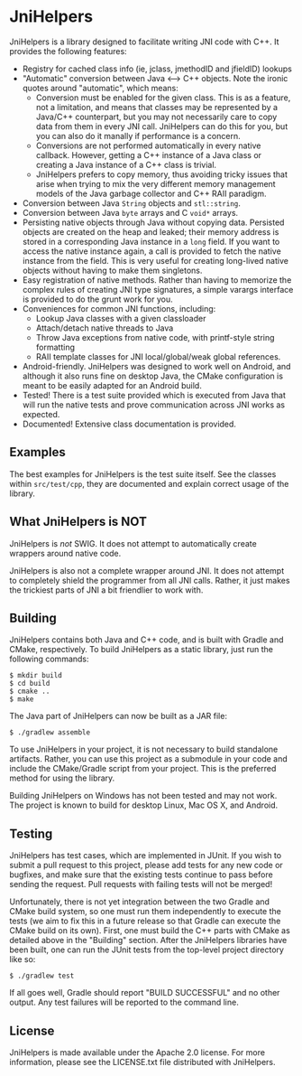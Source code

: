 JniHelpers
==========

JniHelpers is a library designed to facilitate writing JNI code with C++.
It provides the following features:

* Registry for cached class info (ie, jclass, jmethodID and jfieldID) lookups
* "Automatic" conversion between Java <--> C++ objects. Note the ironic quotes
  around "automatic", which means:
  - Conversion must be enabled for the given class. This is as a feature, not
    a limitation, and means that classes may be represented by a Java/C++
    counterpart, but you may not necessarily care to copy data from them in
    every JNI call. JniHelpers can do this for you, but you can also do it
    manally if performance is a concern.
  - Conversions are not performed automatically in every native callback.
    However, getting a C++ instance of a Java class or creating a Java
    instance of a C++ class is trivial.
  - JniHelpers prefers to copy memory, thus avoiding tricky issues that arise
    when trying to mix the very different memory management models of the Java
    garbage collector and C++ RAII paradigm.
* Conversion between Java `String` objects and `stl::string`.
* Conversion between Java `byte` arrays and C `void*` arrays.
* Persisting native objects through Java without copying data. Persisted
  objects are created on the heap and leaked; their memory address is stored
  in a corresponding Java instance in a `long` field. If you want to access
  the native instance again, a call is provided to fetch the native instance
  from the field. This is very useful for creating long-lived native objects
  without having to make them singletons.
* Easy registration of native methods. Rather than having to memorize the
  complex rules of creating JNI type signatures, a simple varargs interface is
  provided to do the grunt work for you.
* Conveniences for common JNI functions, including:
  - Lookup Java classes with a given classloader
  - Attach/detach native threads to Java
  - Throw Java exceptions from native code, with printf-style string
    formatting
  - RAII template classes for JNI local/global/weak global references.
* Android-friendly. JniHelpers was designed to work well on Android, and
  although it also runs fine on desktop Java, the CMake configuration is meant
  to be easily adapted for an Android build.
* Tested! There is a test suite provided which is executed from Java that will
  run the native tests and prove communication across JNI works as expected.
* Documented! Extensive class documentation is provided.


Examples
--------

The best examples for JniHelpers is the test suite itself. See the classes
within `src/test/cpp`, they are documented and explain correct usage of the
library.


What JniHelpers is NOT
----------------------

JniHelpers is *not* SWIG. It does not attempt to automatically create wrappers
around native code.

JniHelpers is also not a complete wrapper around JNI. It does not attempt to
completely shield the programmer from all JNI calls. Rather, it just makes the
trickiest parts of JNI a bit friendlier to work with.


Building
--------

JniHelpers contains both Java and C++ code, and is built with Gradle and CMake,
respectively. To build JniHelpers as a static library, just run the following
commands:

    $ mkdir build
    $ cd build
    $ cmake ..
    $ make

The Java part of JniHelpers can now be built as a JAR file:

    $ ./gradlew assemble

To use JniHelpers in your project, it is not necessary to build standalone
artifacts. Rather, you can use this project as a submodule in your code and
include the CMake/Gradle script from your project. This is the preferred
method for using the library.

Building JniHelpers on Windows has not been tested and may not work. The project
is known to build for desktop Linux, Mac OS X, and Android.


Testing
-------

JniHelpers has test cases, which are implemented in JUnit. If you wish to submit
a pull request to this project, please add tests for any new code or bugfixes,
and make sure that the existing tests continue to pass before sending the
request. Pull requests with failing tests will not be merged!

Unfortunately, there is not yet integration between the two Gradle and CMake
build system, so one must run them independently to execute the tests (we aim to
fix this in a future release so that Gradle can execute the CMake build on its
own). First, one must build the C++ parts with CMake as detailed above in the
"Building" section. After the JniHelpers libraries have been built, one can run
the JUnit tests from the top-level project directory like so:

    $ ./gradlew test

If all goes well, Gradle should report "BUILD SUCCESSFUL" and no other output.
Any test failures will be reported to the command line.


License
-------

JniHelpers is made available under the Apache 2.0 license. For more information,
please see the LICENSE.txt file distributed with JniHelpers.
